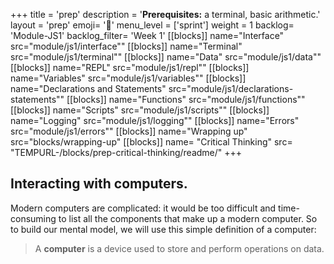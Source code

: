 +++
title = 'prep'
description = '**Prerequisites:** a terminal, basic arithmetic.'
layout = 'prep'
emoji= '📝'
menu_level = ['sprint']
weight = 1
backlog= 'Module-JS1'
backlog_filter= 'Week 1'
[[blocks]]
name="Interface"
src="module/js1/interface""
[[blocks]]
name="Terminal"
src="module/js1/terminal""
[[blocks]]
name="Data"
src="module/js1/data""
[[blocks]]
name="REPL"
src="module/js1/repl""
[[blocks]]
name="Variables"
src="module/js1/variables""
[[blocks]]
name="Declarations and Statements"
src="module/js1/declarations-statements""
[[blocks]]
name="Functions"
src="module/js1/functions""
[[blocks]]
name="Scripts"
src="module/js1/scripts""
[[blocks]]
name="Logging"
src="module/js1/logging""
[[blocks]]
name="Errors"
src="module/js1/errors""
[[blocks]]
name="Wrapping up"
src="blocks/wrapping-up"
[[blocks]]
name= "Critical Thinking"
src= "TEMPURL-/blocks/prep-critical-thinking/readme/"
+++

## Interacting with computers.

Modern computers are complicated: it would be too difficult and time-consuming to list all the components that make up a modern computer. So to build our mental model, we will use this simple definition of a computer:

> A **computer** is a device used to store and perform operations on data.

